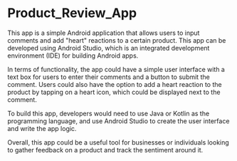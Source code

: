 # Product_Review_App
This app is a simple Android application that allows users to input comments and add "heart" reactions to a certain product. This app can be developed using Android Studio, which is an integrated development environment (IDE) for building Android apps.

In terms of functionality, the app could have a simple user interface with a text box for users to enter their comments and a button to submit the comment. Users could also have the option to add a heart reaction to the product by tapping on a heart icon, which could be displayed next to the comment.

To build this app, developers would need to use Java or Kotlin as the programming language, and use Android Studio to create the user interface and write the app logic.

Overall, this app could be a useful tool for businesses or individuals looking to gather feedback on a product and track the sentiment around it.
